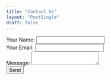 ```yaml
---
title: "Contact Us"
layout: "PostSingle"
draft: false
---
```


<form 
  name="contact" 
  method="POST" 
  data-netlify="true" 
  className="contact-form" 
  style={{ 
    maxWidth: '600px', 
    margin: '0 auto', 
    padding: '20px', 
    background: '#f9f9f9', 
    borderRadius: '8px', 
    boxShadow: '0 4px 8px rgba(0, 0, 0, 0.1)' 
  }}
>
  <div className="form-group" style={{ marginBottom: '15px' }}>
    <label 
      htmlFor="name" 
      style={{ 
        display: 'block', 
        fontSize: '16px', 
        color: '#333', 
        marginBottom: '5px', 
        lineHeight: '2.5' 
      }}
    >
      Your Name:
    </label>
    <input 
      type="text" 
      name="name" 
      id="name" 
      required 
      className="form-input" 
      style={{ 
        width: '100%', 
        padding: '10px', 
        fontSize: '16px', 
        border: '1px solid #ddd', 
        borderRadius: '5px', 
        backgroundColor: '#fff', 
        color: '#333', 
        boxSizing: 'border-box', 
        transition: 'border-color 0.3s ease', 
        marginBottom: '20px', 
        lineHeight: '2.5' 
      }} 
    />
  </div>
  <div className="form-group" style={{ marginBottom: '15px' }}>
    <label 
      htmlFor="email" 
      style={{ 
        display: 'block', 
        fontSize: '16px', 
        color: '#333', 
        marginBottom: '5px', 
        lineHeight: '2.5' 
      }}
    >
      Your Email:
    </label>
    <input 
      type="email" 
      name="email" 
      id="email" 
      required 
      className="form-input" 
      style={{ 
        width: '100%', 
        padding: '10px', 
        fontSize: '16px', 
        border: '1px solid #ddd', 
        borderRadius: '5px', 
        backgroundColor: '#fff', 
        color: '#333', 
        boxSizing: 'border-box', 
        transition: 'border-color 0.3s ease', 
        marginBottom: '20px', 
        lineHeight: '2.5' 
      }} 
    />
  </div>
  <div className="form-group" style={{ marginBottom: '15px' }}>
    <label 
      htmlFor="message" 
      style={{ 
        display: 'block', 
        fontSize: '16px', 
        color: '#333', 
        marginBottom: '5px', 
        lineHeight: '2.5' 
      }}
    >
      Message:
    </label>
    <textarea 
      name="message" 
      id="message" 
      required 
      className="form-input" 
      style={{ 
        width: '100%', 
        padding: '10px', 
        fontSize: '16px', 
        border: '1px solid #ddd', 
        borderRadius: '5px', 
        backgroundColor: '#fff', 
        color: '#333', 
        boxSizing: 'border-box', 
        transition: 'border-color 0.3s ease', 
        marginBottom: '20px', 
        lineHeight: '2.5' 
      }}
    ></textarea>
  </div>
  <div className="form-group" style={{ marginBottom: '15px' }}>
    <button 
      type="submit" 
      className="btn btn-primary" 
      style={{ 
        display: 'inline-block', 
        borderRadius: '8px', 
        padding: '10px 20px', 
        fontWeight: '600', 
        backgroundColor: '#4CAF50', 
        color: 'white', 
        border: 'none', 
        cursor: 'pointer', 
        transition: 'background-color 0.3s ease' 
      }}
    >
      Send
    </button>
  </div>
</form>